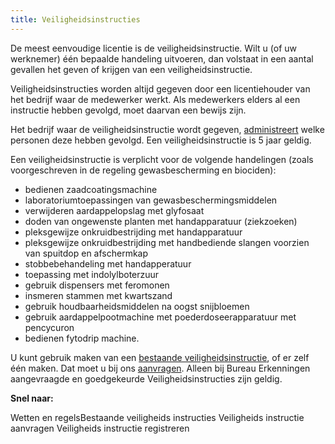 ```yaml
---
title: Veiligheidsinstructies
---
```


De meest eenvoudige licentie is de veiligheidsinstructie. Wilt u (of uw werknemer) één bepaalde handeling uitvoeren, dan volstaat in een aantal gevallen het geven of krijgen van een veiligheidsinstructie.

Veiligheidsinstructies worden altijd gegeven door een licentiehouder van het bedrijf waar de medewerker werkt. Als medewerkers elders al een instructie hebben gevolgd, moet daarvan een bewijs zijn.

Het bedrijf waar de veiligheidsinstructie wordt gegeven, [administreert](/licenties/welke-licenties-zijn-er/veiligheidsinstructies-administreren) welke personen deze hebben gevolgd. Een veiligheidsinstructie is 5 jaar geldig.

Een veiligheidsinstructie is verplicht voor de volgende handelingen (zoals voorgeschreven in de regeling gewasbescherming en biociden):

- bedienen zaadcoatingsmachine
- laboratoriumtoepassingen van gewasbeschermingsmiddelen
- verwijderen aardappelopslag met glyfosaat
- doden van ongewenste planten met handapparatuur (ziekzoeken)
- pleksgewijze onkruidbestrijding met handapparatuur
- pleksgewijze onkruidbestrijding met handbediende slangen voorzien van spuitdop en afschermkap
- stobbebehandeling met handapperatuur
- toepassing met indolylboterzuur
- gebruik dispensers met feromonen
- insmeren stammen met kwartszand
- gebruik houdbaarheidsmiddelen na oogst snijbloemen
- gebruik aardappelpootmachine met poederdoseerapparatuur met pencycuron
- bedienen fytodrip machine.

U kunt gebruik maken van een [bestaande veiligheidsinstructie](/licenties/welke-licenties-zijn-er/bestaande-veiligheidsinstructies), of er zelf één maken. Dat moet u bij ons [aanvragen](/licenties/welke-licenties-zijn-er/veiligheidsinstructies-aanvragen/). Alleen bij Bureau Erkenningen aangevraagde en goedgekeurde Veiligheidsinstructies zijn geldig.

**Snel naar:**

<LinkButtonContainer>
<LinkButton to="/licenties/wetten-en-regels">Wetten en regels</LinkButton><LinkButton to="/licenties/welke-licenties-zijn-er/bestaande-veiligheidsinstructies">Bestaande veiligheids instructies</LinkButton>
<LinkButton to="/licenties/welke-licenties-zijn-er/veiligheidsinstructies-aanvragen">Veiligheids instructie aanvragen</LinkButton>
<LinkButton to="/licenties/welke-licenties-zijn-er/veiligheidsinstructies-administreren">Veiligheids instructie registreren</LinkButton>
</LinkButtonContainer>
